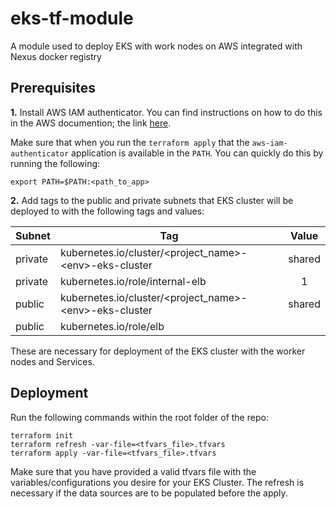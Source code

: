# eks-tf-module
A module used to deploy EKS with work nodes on AWS integrated with Nexus docker registry

## Prerequisites

**1.** Install AWS IAM authenticator. You can find instructions on how to do this in the AWS documention; the link [here](https://docs.aws.amazon.com/eks/latest/userguide/install-aws-iam-authenticator.html).

Make sure that when you run the `terraform apply` that the `aws-iam-authenticator` application is available in the `PATH`. You can quickly do this by running the following:
```
export PATH=$PATH:<path_to_app>
```

**2.** Add tags to the public and private subnets that EKS cluster will be deployed to with the following tags and values:

| Subnet        | Tag                                                        | Value  |
| ------------- | -----------------------------------------------------------|:------:|
| private       | kubernetes.io/cluster/\<project_name\>-\<env\>-eks-cluster | shared |
| private       | kubernetes.io/role/internal-elb                            |   1    |
| public        | kubernetes.io/cluster/\<project_name\>-\<env\>-eks-cluster | shared |
| public        | kubernetes.io/role/elb                                     |        |

These are necessary for deployment of the EKS cluster with the worker nodes and Services.

## Deployment

Run the following commands within the root folder of the repo:

```
terraform init
terraform refresh -var-file=<tfvars_file>.tfvars
terraform apply -var-file=<tfvars_file>.tfvars
```

Make sure that you have provided a valid tfvars file with the variables/configurations you desire for your EKS Cluster. The refresh is necessary if the data sources are to be populated before the apply.
